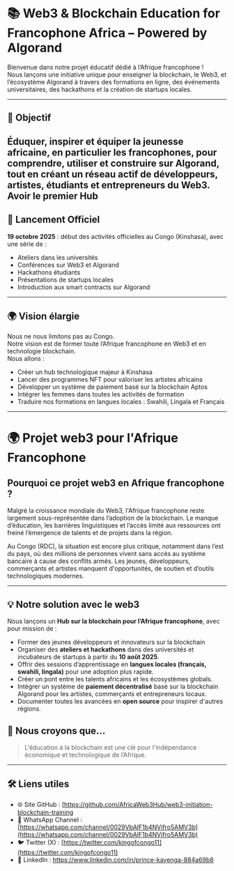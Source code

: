 # 📚 Web3 & Blockchain Education for Francophone Africa – Powered by Algorand 

Bienvenue dans notre projet éducatif dédié à l’Afrique francophone !  
Nous lançons une initiative unique pour enseigner la blockchain, le Web3, et l’écosystème Algorand à travers des formations en ligne, des événements universitaires, des hackathons et la création de startups locales.

---

## 🚀 Objectif
Éduquer, inspirer et équiper la jeunesse africaine, en particulier les francophones, pour comprendre, utiliser et construire sur Algorand, tout en créant un réseau actif de développeurs, artistes, étudiants et entrepreneurs du Web3.
Avoir le premier Hub 
---

## 📆 Lancement Officiel
**19 octobre 2025** : début des activités officielles au Congo (Kinshasa), avec une série de :
- Ateliers dans les universités
- Conférences sur Web3 et Algorand 
- Hackathons étudiants
- Présentations de startups locales
- Introduction aux smart contracts sur Algorand 

---

## 🌍 Vision élargie

Nous ne nous limitons pas au Congo.  
Notre vision est de former toute l’Afrique francophone en Web3 et en technologie blockchain.  
Nous allons :
- Créer un hub technologique majeur à Kinshasa
- Lancer des programmes NFT pour valoriser les artistes africains
- Développer un système de paiement basé sur la blockchain Aptos
- Intégrer les femmes dans toutes les activités de formation
- Traduire nos formations en langues locales : Swahili, Lingala et Français

---

# 🌍 Projet web3 pour l'Afrique Francophone

## Pourquoi ce projet web3 en Afrique francophone ?

Malgré la croissance mondiale du Web3, l'Afrique francophone reste largement sous-représentée dans l’adoption de la blockchain. Le manque d’éducation, les barrières linguistiques et l’accès limité aux ressources ont freiné l’émergence de talents et de projets dans la région.

Au Congo (RDC), la situation est encore plus critique, notamment dans l’est du pays, où des millions de personnes vivent sans accès au système bancaire à cause des conflits armés. Les jeunes, développeurs, commerçants et artistes manquent d'opportunités, de soutien et d’outils technologiques modernes.

---

## 💡 Notre solution avec le web3 

Nous lançons un **Hub sur la blockchain pour l’Afrique francophone**, avec pour mission de :

- Former des jeunes développeurs et innovateurs sur la blockchain
- Organiser des **ateliers et hackathons** dans des universités et incubateurs de startups à partir du **10 août 2025**.
- Offrir des sessions d’apprentissage en **langues locales (français, swahili, lingala)** pour une adoption plus rapide.
- Créer un pont entre les talents africains et les écosystèmes globals.
- Intégrer un système de **paiement décentralisé** basé sur la blockchain Algorand pour les artistes, commerçants et entrepreneurs locaux.
- Documenter toutes les avancées en **open source** pour inspirer d'autres régions.
## 🧠 Nous croyons que...

> L'éducation à la blockchain est une clé pour l'indépendance économique et technologique de l’Afrique.


---
## 🛠 Liens utiles

- 🌐 Site GitHub : [https://github.com/AfricaWeb3Hub/web3-initiation-blockchain-training
- 📱 WhatsApp Channel : [https://whatsapp.com/channel/0029VbAlF1b4NVifro5AMV3b](https://whatsapp.com/channel/0029VbAlF1b4NVifro5AMV3b)
- 🐦 Twitter (X) : [https://twitter.com/kingofcongo11](https://twitter.com/kingofcongo11)
- 💼 LinkedIn : https://www.linkedin.com/in/prince-kayenga-884a69b8
